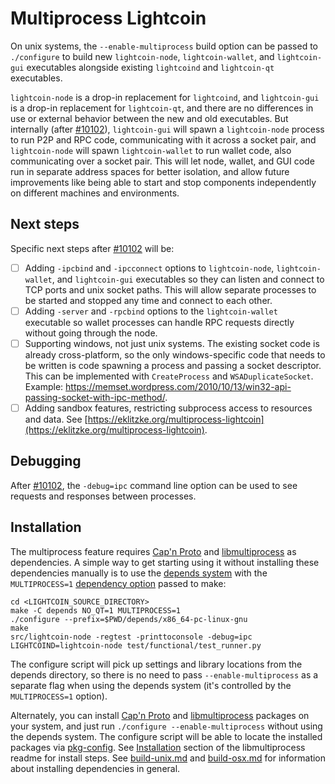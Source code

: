 # Multiprocess Lightcoin

On unix systems, the `--enable-multiprocess` build option can be passed to `./configure` to build new `lightcoin-node`, `lightcoin-wallet`, and `lightcoin-gui` executables alongside existing `lightcoind` and `lightcoin-qt` executables.

`lightcoin-node` is a drop-in replacement for `lightcoind`, and `lightcoin-gui` is a drop-in replacement for `lightcoin-qt`, and there are no differences in use or external behavior between the new and old executables. But internally (after [#10102](https://github.com/lightcoin/lightcoin/pull/10102)), `lightcoin-gui` will spawn a `lightcoin-node` process to run P2P and RPC code, communicating with it across a socket pair, and `lightcoin-node` will spawn `lightcoin-wallet` to run wallet code, also communicating over a socket pair. This will let node, wallet, and GUI code run in separate address spaces for better isolation, and allow future improvements like being able to start and stop components independently on different machines and environments.

## Next steps

Specific next steps after [#10102](https://github.com/lightcoin/lightcoin/pull/10102) will be:

- [ ] Adding `-ipcbind` and `-ipcconnect` options to `lightcoin-node`, `lightcoin-wallet`, and `lightcoin-gui` executables so they can listen and connect to TCP ports and unix socket paths. This will allow separate processes to be started and stopped any time and connect to each other.
- [ ] Adding `-server` and `-rpcbind` options to the `lightcoin-wallet` executable so wallet processes can handle RPC requests directly without going through the node.
- [ ] Supporting windows, not just unix systems. The existing socket code is already cross-platform, so the only windows-specific code that needs to be written is code spawning a process and passing a socket descriptor. This can be implemented with `CreateProcess` and `WSADuplicateSocket`. Example: https://memset.wordpress.com/2010/10/13/win32-api-passing-socket-with-ipc-method/.
- [ ] Adding sandbox features, restricting subprocess access to resources and data. See [https://eklitzke.org/multiprocess-lightcoin](https://eklitzke.org/multiprocess-lightcoin).

## Debugging

After [#10102](https://github.com/lightcoin/lightcoin/pull/10102), the `-debug=ipc` command line option can be used to see requests and responses between processes.

## Installation

The multiprocess feature requires [Cap'n Proto](https://capnproto.org/) and [libmultiprocess](https://github.com/chaincodelabs/libmultiprocess) as dependencies. A simple way to get starting using it without installing these dependencies manually is to use the [depends system](../depends) with the `MULTIPROCESS=1` [dependency option](../depends#dependency-options) passed to make:

```
cd <LIGHTCOIN_SOURCE_DIRECTORY>
make -C depends NO_QT=1 MULTIPROCESS=1
./configure --prefix=$PWD/depends/x86_64-pc-linux-gnu
make
src/lightcoin-node -regtest -printtoconsole -debug=ipc
LIGHTCOIND=lightcoin-node test/functional/test_runner.py
```

The configure script will pick up settings and library locations from the depends directory, so there is no need to pass `--enable-multiprocess` as a separate flag when using the depends system (it's controlled by the `MULTIPROCESS=1` option).

Alternately, you can install [Cap'n Proto](https://capnproto.org/) and [libmultiprocess](https://github.com/chaincodelabs/libmultiprocess) packages on your system, and just run `./configure --enable-multiprocess` without using the depends system. The configure script will be able to locate the installed packages via [pkg-config](https://www.freedesktop.org/wiki/Software/pkg-config/). See [Installation](https://github.com/chaincodelabs/libmultiprocess#installation) section of the libmultiprocess readme for install steps. See [build-unix.md](build-unix.md) and [build-osx.md](build-osx.md) for information about installing dependencies in general.
